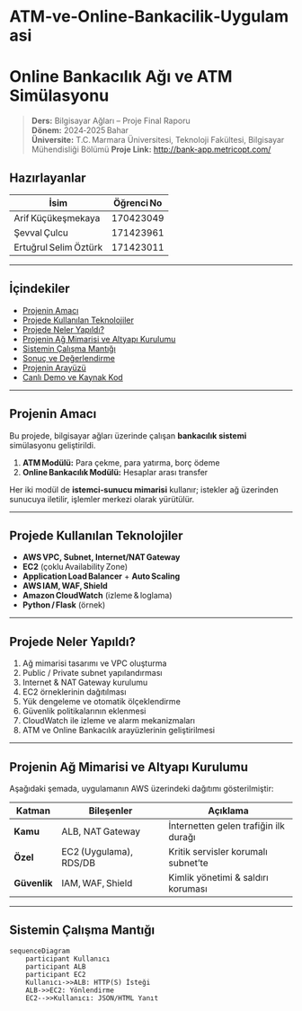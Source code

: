 # ATM‑ve‑Online‑Bankacilik‑Uygulamasi
# Online Bankacılık Ağı ve ATM Simülasyonu

> **Ders:** Bilgisayar Ağları – Proje Final Raporu  
> **Dönem:** 2024‑2025 Bahar  
> **Üniversite:** T.C. Marmara Üniversitesi, Teknoloji Fakültesi, Bilgisayar Mühendisliği Bölümü
> **Proje Link:** http://bank-app.metricopt.com/

## Hazırlayanlar

| İsim | Öğrenci No |
| ---- | ---------- |
| Arif Küçükeşmekaya | 170423049 |
| Şevval Çulcu | 171423961 |
| Ertuğrul Selim Öztürk | 171423011 |

---

## İçindekiler
- [Projenin Amacı](#projenin-amacı)
- [Projede Kullanılan Teknolojiler](#projede-kullanılan-teknolojiler)
- [Projede Neler Yapıldı?](#projede-neler-yapıldı)
- [Projenin Ağ Mimarisi ve Altyapı Kurulumu](#projenin-ağ-mimarisi-ve-altyapı-kurulumu)
- [Sistemin Çalışma Mantığı](#sistemin-çalışma-mantığı)
- [Sonuç ve Değerlendirme](#sonuc-ve-degerlendirme)
- [Projenin Arayüzü](#projenin-arayuzu)
- [Canlı Demo ve Kaynak Kod](#canli-demo-ve-kaynak-kod)

---

## Projenin Amacı
Bu projede, bilgisayar ağları üzerinde çalışan **bankacılık sistemi** simülasyonu geliştirildi.  

1. **ATM Modülü:** Para çekme, para yatırma, borç ödeme  
2. **Online Bankacılık Modülü:** Hesaplar arası transfer

Her iki modül de **istemci‑sunucu mimarisi** kullanır; istekler ağ üzerinden sunucuya iletilir, işlemler merkezi olarak yürütülür.

---

## Projede Kullanılan Teknolojiler
- **AWS VPC, Subnet, Internet/NAT Gateway**
- **EC2** (çoklu Availability Zone)
- **Application Load Balancer** + **Auto Scaling**
- **AWS IAM, WAF, Shield**
- **Amazon CloudWatch** (izleme & loglama)
- **Python / Flask** (örnek)

---

## Projede Neler Yapıldı?
1. Ağ mimarisi tasarımı ve VPC oluşturma  
2. Public / Private subnet yapılandırması  
3. Internet & NAT Gateway kurulumu  
4. EC2 örneklerinin dağıtılması  
5. Yük dengeleme ve otomatik ölçeklendirme  
6. Güvenlik politikalarının eklenmesi  
7. CloudWatch ile izleme ve alarm mekanizmaları  
8. ATM ve Online Bankacılık arayüzlerinin geliştirilmesi

---

## Projenin Ağ Mimarisi ve Altyapı Kurulumu
Aşağıdaki şemada, uygulamanın AWS üzerindeki dağıtımı gösterilmiştir:

<!-- görsel: aws_mimari.png -->

| Katman | Bileşenler | Açıklama |
| ------ | ---------- | -------- |
| **Kamu** | ALB, NAT Gateway | İnternetten gelen trafiğin ilk durağı |
| **Özel** | EC2 (Uygulama), RDS/DB | Kritik servisler korumalı subnet’te |
| **Güvenlik** | IAM, WAF, Shield | Kimlik yönetimi & saldırı koruması |

---

## Sistemin Çalışma Mantığı

```mermaid
sequenceDiagram
    participant Kullanıcı
    participant ALB
    participant EC2
    Kullanıcı->>ALB: HTTP(S) İsteği
    ALB->>EC2: Yönlendirme
    EC2-->>Kullanıcı: JSON/HTML Yanıt



